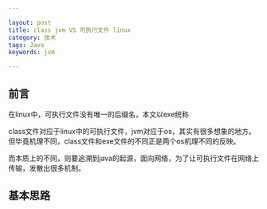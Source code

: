 ```yaml
---

layout: post
title: class jvm VS 可执行文件 linux
category: 技术
tags: Java
keywords: jvm

---
```


## 前言

在linux中，可执行文件没有唯一的后缀名，本文以exe统称 

class文件对应于linux中的可执行文件，jvm对应于os，其实有很多想象的地方。但毕竟机理不同，class文件和exe文件的不同正是两个os机理不同的反映。

而本质上的不同，则要追溯到java的起源，面向网络，为了让可执行文件在网络上传输，发散出很多机制。

## 基本思路




